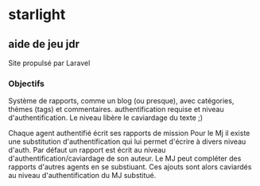 # starlight
## aide de jeu jdr

Site propulsé par Laravel
### Objectifs
Système de rapports, comme un blog (ou presque), avec catégories, thèmes (tags) et commentaires.
authentification requise et niveau d'authentification.
Le niveau libère le caviardage du texte ;)

Chaque agent authentifié écrit ses rapports de mission
Pour le Mj il existe une substitution d'authentification qui lui permet d'écrire à divers niveau d'auth.
Par défaut un rapport est écrit au niveau d'authentification/caviardage de son auteur.
Le MJ peut compléter des rapports d'autres agents en se substiuant. Ces ajouts sont alors caviardés au niveau d'authentification du MJ substitué.
